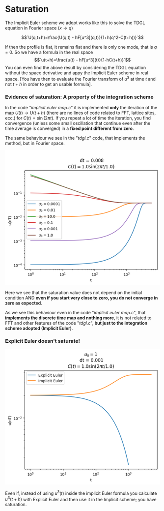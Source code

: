 # Saturation
The Implicit Euler scheme we adopt works like this to solve the TDGL equation in Fourier space ($x\rightarrow q$)

$$`U(q,t+h)=\frac{U(q,t) - hF[u^3](q,t)}{1+h(q^2-C(t+h))}`$$

If then the profile is flat, it remains flat and there is only one mode, that is $q = 0$.
So we have a formula in the real space
$$`u(t+h)=\frac{u(t) - hF[u^3](t)}{1-hC(t+h)}`$$
You can even find the above result by considering the TDGL equation without the space derivative and appy the Implicit Euler scheme in real space.
[You have then to evaluate the Fourier transform of $u^3$ at time $t$ and not $t+h$ in order to get an usable formula].

### Evidence of saturation: A property of the integration scheme
In the code "_implicit euler map.c_" it is implemented **only** the iteration of the map $U(t)\rightarrow U(t+h)$ (there are no lines of code related to FFT, lattice sites, ecc.) for $C(t) = \sin(2\pi t)$.
If you repeat a lot of time the iteration, you find convergence (unless some small oscillation that continue even after the time average is converged) in a **fixed point different from zero**.

The same behaviour we see in the "_tdgl.c_" code, that implements the method, but in Fourier space.

![Plot saturation evidence](../Plots/saturation%20plots/fixed%20point%20evidence.png?raw=true)

Here we see that the saturation value does not depend on the initial condition AND **even if you start very close to zero, you do not converge in zero as expected**.

As we see this behaviour even in the code "_implicit euler map.c_", that **implements the discrete time map and nothing more**, it is not related to FFT and other features of the code "_tdgl.c_", **but just to the integration scheme adopted (Implicit Euler)**.
### Explicit Euler doesn't saturate!

![explicitvsimplicit](../Plots/saturation%20plots/Explicit%20do%20not%20saturate.png?raw=true)


Even if, instead of using $u^3(t)$ inside the implicit Euler formula you calculate $u^3(t+h)$ with Explicit Euler and then use it in the Implicit scheme; you have saturation.